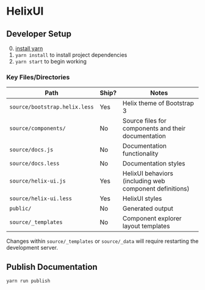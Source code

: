 # HelixUI

## Developer Setup

0. [install yarn](https://yarnpkg.com/en/docs/install)
0. `yarn install` to install project dependencies
0. `yarn start` to begin working


### Key Files/Directories
Path | Ship? | Notes
----- | ----- | -----
`source/bootstrap.helix.less` | Yes | Helix theme of Bootstrap 3
`source/components/` | No | Source files for components and their documentation
`source/docs.js` | No | Documentation functionality
`source/docs.less` | No | Documentation styles
`source/helix-ui.js` | Yes | HelixUI behaviors (including web component definitions)
`source/helix-ui.less` | Yes | HelixUI styles
`public/` | No | Generated output
`source/_templates` | No | Component explorer layout templates

Changes within `source/_templates` or `source/_data` will require
restarting the development server.


## Publish Documentation
```
yarn run publish
```

